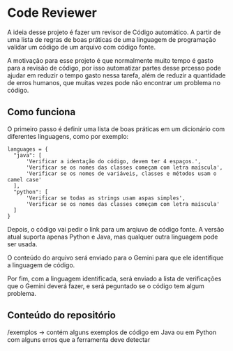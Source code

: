 # Code Reviewer

A ideia desse projeto é fazer um revisor de Código automático. A partir de uma lista de regras de boas práticas de uma linguagem de programação validar um código de um arquivo com código fonte.

A motivação para esse projeto é que normalmente muito tempo é gasto para a revisão de código, por isso automatizar partes desse prcesso pode ajudar em reduzir o tempo gasto nessa tarefa, além de reduzir a quantidade de erros humanos, que muitas vezes pode não encontrar um problema no código.

## Como funciona

O primeiro passo é definir uma lista de boas práticas em um dicionário com diferentes linguagens, como por exemplo:

```
languages = {
  "java": [
      'Verificar a identação do código, devem ter 4 espaços.',
      'Verificar se os nomes das classes começam com letra maíscula',
      'Verificar se os nomes de variáveis, classes e métodos usam o camel case'
  ],
  "python": [
      'Verificar se todas as strings usam aspas simples',
      'Verificar se os nomes das classes começam com letra maíscula'
  ]
}
```

Depois, o código vai pedir o link para um arqiuvo de código fonte. A versão atual suporta apenas Python e Java, mas qualquer outra linguagem pode ser usada.

O conteúdo do arquivo será enviado para o Gemini para que ele identifique a linguagem de código.

Por fim, com a linguagem identificada, será enviado a lista de verificações que o Gemini deverá fazer, e será peguntado se o código tem algum problema.

## Conteúdo do repositório

/exemplos -> contém alguns exemplos de código em Java ou em Python com alguns erros que a ferramenta deve detectar



